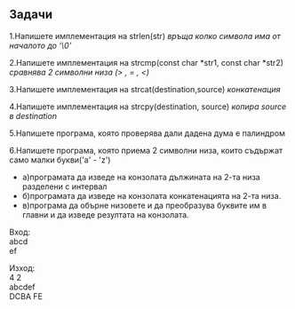 ## Задачи

 1.Напишете имплементация на strlen(str)
*връща колко символа има от началото до ‘\0’*

 2.Напишете имплементация на strcmp(const char *str1, const char *str2)
*сравнява 2 символни низа (> , = , <)*

 3.Напишете имплементация на strcat(destination,source)
 *конкатенация*

 4.Напишете имплементация на strcpy(destination, source)
 *копира source в destination*

 5.Напишете програма, която проверява дали дадена дума е палиндром

 6.Напишете програма, която приема 2 символни низа, които съдържат само малки букви('a' - 'z')
 - а)програмата да изведе на конзолата дължината на 2-та низа разделени с интервал
 - б)програмата да изведе на конзолата конкатенацията на 2-та низа.
 - в)програма да обърне низовете и да преобразува буквите им в главни и да изведе резултата на конзолата.

  Вход:  
  abcd  
  ef  

  Изход:  
  4 2  
  abcdef  
  DCBA FE  
